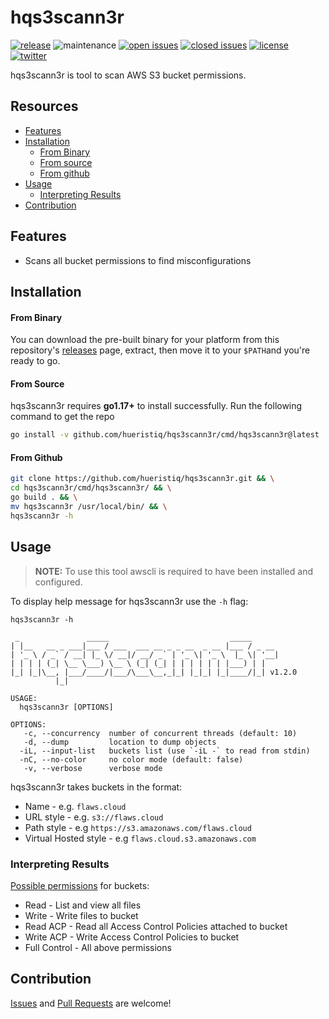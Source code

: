 # hqs3scann3r

[![release](https://img.shields.io/github/release/hueristiq/hqs3scann3r?style=flat&color=0040ff)](https://github.com/hueristiq/hqs3scann3r/releases) ![maintenance](https://img.shields.io/badge/maintained%3F-yes-0040ff.svg) [![open issues](https://img.shields.io/github/issues-raw/hueristiq/hqs3scann3r.svg?style=flat&color=0040ff)](https://github.com/hueristiq/hqs3scann3r/issues?q=is:issue+is:open) [![closed issues](https://img.shields.io/github/issues-closed-raw/hueristiq/hqs3scann3r.svg?style=flat&color=0040ff)](https://github.com/hueristiq/hqs3scann3r/issues?q=is:issue+is:closed) [![license](https://img.shields.io/badge/license-MIT-gray.svg?colorB=0040FF)](https://github.com/hueristiq/hqs3scann3r/blob/master/LICENSE) [![twitter](https://img.shields.io/badge/twitter-@itshueristiq-0040ff.svg)](https://twitter.com/itshueristiq)

hqs3scann3r is tool to scan AWS S3 bucket permissions.

## Resources

* [Features](#features)
* [Installation](#installation)
	* [From Binary](#from-binary)
	* [From source](#from-source)
	* [From github](#from-github)
* [Usage](#usage)
	* [Interpreting Results](#interpreting-results)
* [Contribution](#contribution)

## Features

* Scans all bucket permissions to find misconfigurations

## Installation

#### From Binary

You can download the pre-built binary for your platform from this repository's [releases](https://github.com/hueristiq/hqs3scann3r/releases/) page, extract, then move it to your `$PATH`and you're ready to go.

#### From Source

hqs3scann3r requires **go1.17+** to install successfully. Run the following command to get the repo

```bash
go install -v github.com/hueristiq/hqs3scann3r/cmd/hqs3scann3r@latest
```

#### From Github

```bash
git clone https://github.com/hueristiq/hqs3scann3r.git && \
cd hqs3scann3r/cmd/hqs3scann3r/ && \
go build . && \
mv hqs3scann3r /usr/local/bin/ && \
hqs3scann3r -h
```

## Usage

> **NOTE:** To use this tool awscli is required to have been installed and configured.

To display help message for hqs3scann3r use the `-h` flag:

```
hqs3scann3r -h
```

```
 _               _____                           _____      
| |__   __ _ ___|___ / ___  ___ __ _ _ __  _ __ |___ / _ __ 
| '_ \ / _` / __| |_ \/ __|/ __/ _` | '_ \| '_ \  |_ \| '__|
| | | | (_| \__ \___) \__ \ (_| (_| | | | | | | |___) | |   
|_| |_|\__, |___/____/|___/\___\__,_|_| |_|_| |_|____/|_| v1.2.0
          |_|

USAGE:
  hqs3scann3r [OPTIONS]

OPTIONS:
   -c, --concurrency  number of concurrent threads (default: 10)
   -d, --dump         location to dump objects
  -iL, --input-list   buckets list (use `-iL -` to read from stdin)
  -nC, --no-color     no color mode (default: false)
   -v, --verbose      verbose mode
```

hqs3scann3r takes buckets in the format:

* Name - e.g. `flaws.cloud`
* URL style - e.g. `s3://flaws.cloud`
* Path style - e.g `https://s3.amazonaws.com/flaws.cloud`
* Virtual Hosted style - e.g `flaws.cloud.s3.amazonaws.com`

### Interpreting Results

[Possible permissions](https://docs.aws.amazon.com/AmazonS3/latest/userguide/managing-acls.html) for buckets:

* Read - List and view all files
* Write - Write files to bucket
* Read ACP - Read all Access Control Policies attached to bucket
* Write ACP - Write Access Control Policies to bucket
* Full Control - All above permissions

## Contribution

[Issues](https://github.com/hueristiq/hqs3scann3r/issues) and [Pull Requests](https://github.com/hueristiq/hqs3scann3r/pulls) are welcome!